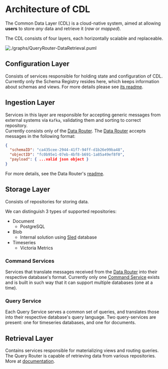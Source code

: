 # Architecture of CDL

The Common Data Layer (CDL) is a cloud-native system, aimed at allowing **users** to store *any* data and retrieve it (*raw* or *mapped*).

The CDL consists of four layers, each horizontally scalable and replaceable.

![./graphs/QueryRouter-DataRetrieval.puml][architecture-puml]

## Configuration Layer
Consists of services responsible for holding state and configuration of CDL.  
Currently only the Schema Registry resides here, which keeps information about schemas and views. For more details please see [its readme][schema-registry].

## Ingestion Layer
Services in this layer are responsible for accepting generic messages from external systems via `Kafka`, validating them and sorting to correct repository.  
Currently consists only of the [Data Router][data-router]. The [Data Router][data-router] accepts messages in the following format:

```json
{
  "schemaID": "ca435cee-2944-41f7-94ff-d1b26e99ba48",
  "objectID": "fc0b95e1-07eb-4bf8-b691-1a85a49ef8f0",
  "payload": { ...valid json object }
}
```

For more details, see the Data Router's [readme][data-router].

## Storage Layer
Consists of repositories for storing data.

We can distinguish 3 types of supported repositories:
- Document
    - PostgreSQL
- Blob
    - Internal solution using [Sled][sled] database
- Timeseries
    - Victoria Metrics

### Command Services
Services that translate messages received from the [Data Router][data-router] into their respective database's format. Currently only one [Command Service][command-service] exists
and is built in such way that it can support multiple databases (one at a time).

### Query Service
Each Query Service serves a common set of queries, and translates those into their respective database's query language.
Two query-services are present: one for timeseries databases, and one for documents.

## Retrieval Layer
Contains services responsible for materializing views and routing queries.
The Query Router is capable of retrieving data from various repositories. More at [documentation][query-router].


[architecture-puml]: http://www.plantuml.com/plantuml/proxy?src=https://raw.githubusercontent.com/epiphany-platform/CommonDataLayer/develop/docs/graphs/cdl.puml
[schema-registry]: ../schema-registry/README.md
[data-router]: ../data-router
[sled]: https://github.com/spacejam/sled
[command-service]: ../command-service
[query-router]: ../query-router/README.md
